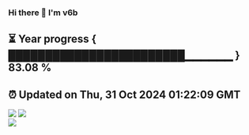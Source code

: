 ### Hi there 👋  I'm v6b  
⏳ Year progress { ████████████████████████▁▁▁▁▁▁ } 83.08 %
---
⏰ Updated on Thu, 31 Oct 2024 01:22:09 GMT
---
![](https://github-readme-stats.vercel.app/api?username=v6b&bg_color=30,e96443,904e95&title_color=fff&text_color=fff&layout=compact)
![](https://github-readme-stats.vercel.app/api/top-langs/?username=v6b&layout=compact&bg_color=30,e96443,904e95&title_color=fff&text_color=fff)  
![](https://gcore.jsdelivr.net/gh/v6b/v6b@main/assets/github-contribution-grid-snake.svg)

